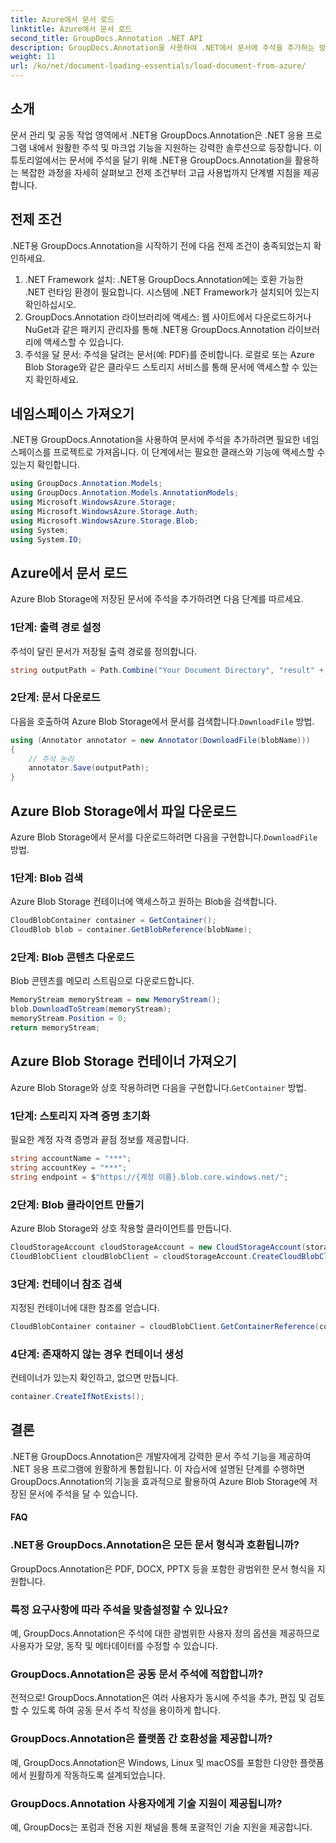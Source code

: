 ```yaml
---
title: Azure에서 문서 로드
linktitle: Azure에서 문서 로드
second_title: GroupDocs.Annotation .NET API
description: GroupDocs.Annotation을 사용하여 .NET에서 문서에 주석을 추가하는 방법을 알아보세요. Azure Blob Storage와의 원활한 통합을 위한 단계별 자습서입니다.
weight: 11
url: /ko/net/document-loading-essentials/load-document-from-azure/
---
```

## 소개
문서 관리 및 공동 작업 영역에서 .NET용 GroupDocs.Annotation은 .NET 응용 프로그램 내에서 원활한 주석 및 마크업 기능을 지원하는 강력한 솔루션으로 등장합니다. 이 튜토리얼에서는 문서에 주석을 달기 위해 .NET용 GroupDocs.Annotation을 활용하는 복잡한 과정을 자세히 살펴보고 전제 조건부터 고급 사용법까지 단계별 지침을 제공합니다.
## 전제 조건
.NET용 GroupDocs.Annotation을 시작하기 전에 다음 전제 조건이 충족되었는지 확인하세요.
1. .NET Framework 설치: .NET용 GroupDocs.Annotation에는 호환 가능한 .NET 런타임 환경이 필요합니다. 시스템에 .NET Framework가 설치되어 있는지 확인하십시오.
2. GroupDocs.Annotation 라이브러리에 액세스: 웹 사이트에서 다운로드하거나 NuGet과 같은 패키지 관리자를 통해 .NET용 GroupDocs.Annotation 라이브러리에 액세스할 수 있습니다.
3. 주석을 달 문서: 주석을 달려는 문서(예: PDF)를 준비합니다. 로컬로 또는 Azure Blob Storage와 같은 클라우드 스토리지 서비스를 통해 문서에 액세스할 수 있는지 확인하세요.

## 네임스페이스 가져오기
.NET용 GroupDocs.Annotation을 사용하여 문서에 주석을 추가하려면 필요한 네임스페이스를 프로젝트로 가져옵니다. 이 단계에서는 필요한 클래스와 기능에 액세스할 수 있는지 확인합니다.
```csharp
using GroupDocs.Annotation.Models;
using GroupDocs.Annotation.Models.AnnotationModels;
using Microsoft.WindowsAzure.Storage;
using Microsoft.WindowsAzure.Storage.Auth;
using Microsoft.WindowsAzure.Storage.Blob;
using System;
using System.IO;
```

## Azure에서 문서 로드
Azure Blob Storage에 저장된 문서에 주석을 추가하려면 다음 단계를 따르세요.
### 1단계: 출력 경로 설정
주석이 달린 문서가 저장될 출력 경로를 정의합니다.
```csharp
string outputPath = Path.Combine("Your Document Directory", "result" + Path.GetExtension("input.pdf"));
```
### 2단계: 문서 다운로드
 다음을 호출하여 Azure Blob Storage에서 문서를 검색합니다.`DownloadFile` 방법.
```csharp
using (Annotator annotator = new Annotator(DownloadFile(blobName)))
{
    // 주석 논리
    annotator.Save(outputPath);
}
```
## Azure Blob Storage에서 파일 다운로드
 Azure Blob Storage에서 문서를 다운로드하려면 다음을 구현합니다.`DownloadFile` 방법.
### 1단계: Blob 검색
Azure Blob Storage 컨테이너에 액세스하고 원하는 Blob을 검색합니다.
```csharp
CloudBlobContainer container = GetContainer();
CloudBlob blob = container.GetBlobReference(blobName);
```
### 2단계: Blob 콘텐츠 다운로드
Blob 콘텐츠를 메모리 스트림으로 다운로드합니다.
```csharp
MemoryStream memoryStream = new MemoryStream();
blob.DownloadToStream(memoryStream);
memoryStream.Position = 0;
return memoryStream;
```
## Azure Blob Storage 컨테이너 가져오기
 Azure Blob Storage와 상호 작용하려면 다음을 구현합니다.`GetContainer` 방법.
### 1단계: 스토리지 자격 증명 초기화
필요한 계정 자격 증명과 끝점 정보를 제공합니다.
```csharp
string accountName = "***";
string accountKey = "***";
string endpoint = $"https://{계정 이름}.blob.core.windows.net/";
```
### 2단계: Blob 클라이언트 만들기
Azure Blob Storage와 상호 작용할 클라이언트를 만듭니다.
```csharp
CloudStorageAccount cloudStorageAccount = new CloudStorageAccount(storageCredentials, new Uri(endpoint), null, null, null);
CloudBlobClient cloudBlobClient = cloudStorageAccount.CreateCloudBlobClient();
```
### 3단계: 컨테이너 참조 검색
지정된 컨테이너에 대한 참조를 얻습니다.
```csharp
CloudBlobContainer container = cloudBlobClient.GetContainerReference(containerName);
```
### 4단계: 존재하지 않는 경우 컨테이너 생성
컨테이너가 있는지 확인하고, 없으면 만듭니다.
```csharp
container.CreateIfNotExists();
```

## 결론
.NET용 GroupDocs.Annotation은 개발자에게 강력한 문서 주석 기능을 제공하여 .NET 응용 프로그램에 원활하게 통합됩니다. 이 자습서에 설명된 단계를 수행하면 GroupDocs.Annotation의 기능을 효과적으로 활용하여 Azure Blob Storage에 저장된 문서에 주석을 달 수 있습니다.
#### FAQ
### .NET용 GroupDocs.Annotation은 모든 문서 형식과 호환됩니까?
GroupDocs.Annotation은 PDF, DOCX, PPTX 등을 포함한 광범위한 문서 형식을 지원합니다.
### 특정 요구사항에 따라 주석을 맞춤설정할 수 있나요?
예, GroupDocs.Annotation은 주석에 대한 광범위한 사용자 정의 옵션을 제공하므로 사용자가 모양, 동작 및 메타데이터를 수정할 수 있습니다.
### GroupDocs.Annotation은 공동 문서 주석에 적합합니까?
전적으로! GroupDocs.Annotation은 여러 사용자가 동시에 주석을 추가, 편집 및 검토할 수 있도록 하여 공동 문서 주석 작성을 용이하게 합니다.
### GroupDocs.Annotation은 플랫폼 간 호환성을 제공합니까?
예, GroupDocs.Annotation은 Windows, Linux 및 macOS를 포함한 다양한 플랫폼에서 원활하게 작동하도록 설계되었습니다.
### GroupDocs.Annotation 사용자에게 기술 지원이 제공됩니까?
예, GroupDocs는 포럼과 전용 지원 채널을 통해 포괄적인 기술 지원을 제공합니다.
